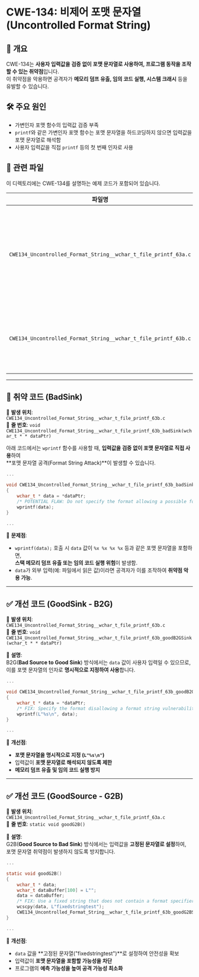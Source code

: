 # CWE-134: 비제어 포맷 문자열 (Uncontrolled Format String)

## 📌 개요  
CWE-134는 **사용자 입력값을 검증 없이 포맷 문자열로 사용하여, 프로그램 동작을 조작할 수 있는 취약점**입니다.  
이 취약점을 악용하면 공격자가 **메모리 덤프 유출, 임의 코드 실행, 시스템 크래시** 등을 유발할 수 있습니다.

## 🛠 주요 원인  
- 가변인자 포맷 함수의 입력값 검증 부족  
- `printf`와 같은 가변인자 포맷 함수는 포맷 문자열을 하드코딩하지 않으면 입력값을 포맷 문자열로 해석함  
- 사용자 입력값을 직접 `printf` 등의 첫 번째 인자로 사용  

## 📂 관련 파일  
이 디렉토리에는 CWE-134를 설명하는 예제 코드가 포함되어 있습니다.  

| 파일명 | 설명 |  
|--------|------|  
| `CWE134_Uncontrolled_Format_String__wchar_t_file_printf_63a.c` | 파일에서 입력을 받아 다른 함수로 전달하여 CWE-134 취약점을 포함할 수 있음 |  
| `CWE134_Uncontrolled_Format_String__wchar_t_file_printf_63b.c` | `wprintf` 함수의 사용 방식에 따라 CWE-134 발생 가능 |  

---

## 🚨 취약 코드 (BadSink)  
📌 **발생 위치**: `CWE134_Uncontrolled_Format_String__wchar_t_file_printf_63b.c`  
📌 **줄 번호**: `void CWE134_Uncontrolled_Format_String__wchar_t_file_printf_63b_badSink(wchar_t * * dataPtr)`  

아래 코드에서는 `wprintf` 함수를 사용할 때, **입력값을 검증 없이 포맷 문자열로 직접 사용**하여  
**포맷 문자열 공격(Format String Attack)**이 발생할 수 있습니다.  

```c
...

void CWE134_Uncontrolled_Format_String__wchar_t_file_printf_63b_badSink(wchar_t * * dataPtr)
{
    wchar_t * data = *dataPtr;
    /* POTENTIAL FLAW: Do not specify the format allowing a possible format string vulnerability */
    wprintf(data);
}

...
```

📌 **문제점**:  
- `wprintf(data);` 호출 시 `data` 값이 `%x %x %x %x` 등과 같은 포맷 문자열을 포함하면,  
  **스택 메모리 덤프 유출 또는 임의 코드 실행 위험**이 발생함.  
- `data`가 외부 입력(예: 파일에서 읽은 값)이라면 공격자가 이를 조작하여 **취약점 악용 가능**.  

---

## ✅ 개선 코드 (GoodSink - B2G)  
📌 **발생 위치**: `CWE134_Uncontrolled_Format_String__wchar_t_file_printf_63b.c`  
📌 **줄 번호**: `void CWE134_Uncontrolled_Format_String__wchar_t_file_printf_63b_goodB2GSink(wchar_t * * dataPtr)`  

📌 **설명**:  
B2G(**Bad Source to Good Sink**) 방식에서는 `data` 값이 사용자 입력일 수 있으므로,  
이를 포맷 문자열의 인자로 **명시적으로 지정하여 사용**합니다.  

```c
...

void CWE134_Uncontrolled_Format_String__wchar_t_file_printf_63b_goodB2GSink(wchar_t * * dataPtr)
{
    wchar_t * data = *dataPtr;
    /* FIX: Specify the format disallowing a format string vulnerability */
    wprintf(L"%s\n", data);
}

...
```

📌 **개선점**:  
- **포맷 문자열을 명시적으로 지정 (`L"%s\n"`)**  
- 입력값이 **포맷 문자열로 해석되지 않도록 제한**  
- **메모리 덤프 유출 및 임의 코드 실행 방지**  

---

## ✅ 개선 코드 (GoodSource - G2B)  
📌 **발생 위치**: `CWE134_Uncontrolled_Format_String__wchar_t_file_printf_63a.c`  
📌 **줄 번호**: `static void goodG2B()`  

📌 **설명**:  
G2B(**Good Source to Bad Sink**) 방식에서는 입력값을 **고정된 문자열로 설정**하여,  
포맷 문자열 취약점이 발생하지 않도록 방지합니다.  

```c
...

static void goodG2B()
{
    wchar_t * data;
    wchar_t dataBuffer[100] = L"";
    data = dataBuffer;
    /* FIX: Use a fixed string that does not contain a format specifier */
    wcscpy(data, L"fixedstringtest");
    CWE134_Uncontrolled_Format_String__wchar_t_file_printf_63b_goodG2BSink(&data);
}

...
```

📌 **개선점**:  
- `data` 값을 **고정된 문자열("fixedstringtest")**로 설정하여 안전성을 확보  
- 입력값이 **포맷 문자열을 포함할 가능성을 차단**  
- 프로그램의 **예측 가능성을 높여 공격 가능성 최소화**  